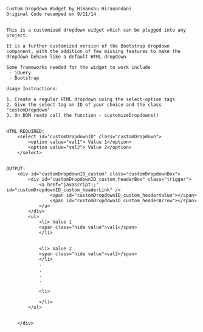 	Custom Dropdown Widget by Himanshu Hiranandani
	Original Code revamped on 9/11/14


	This is a customized dropdown widget which can be plugged into any project.
	
	It is a further customized version of the Bootstrap dropdown component, with the addition of few missing features to make the dropdown behave like a default HTML dropdown

	Some frameworks needed for the widget to work include
	 - jQuery
	 - Bootstrap

	Usage Instructions:

	1. Create a regular HTML dropdown using the select-option tags
	2. Give the select tag an ID of your choice and the class "customDropdown"
	3. On DOM ready call the function - customizeDropdowns()


	HTML REQUIRED: 
		<select id="customDropdownID" class="customDropdown">
			<option value="val1"> Value 1</option>
			<option value="val2"> Value 2</option>
		</select>


	OUTPUT:
		<div id="customDropdownID_custom" class="customDropdownBox">
			<div id="customDropdownID_custom_headerBox" class="trigger">
				<a href="javascript:;" id="customDropdownID_custom_headerLink" /> 
					<span id="customDropdownID_custom_headerValue"></span>
					<span id="customDropdownID_custom_headerArrow"></span>
				</a>
			</div>
			<ul>
				<li> Value 1
				<span class="hide value">val1</span>
				</li>
			
			
				<li> Value 2
				<span class="hide value">val2</span>
				</li>
				.
				.
				.
				.

				<li>

				</li>
			</ul>


		</div>

